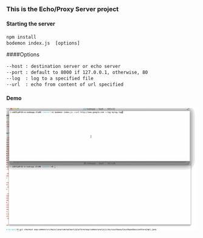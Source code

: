 ### This is the Echo/Proxy Server project

#### Starting the server

```
npm install
bodemon index.js  [options]
```


####Options

```
--host : destination server or echo server
--port : default to 8000 if 127.0.0.1, otherwise, 80
--log  : log to a specified file
--url  : echo from content of url specified

```


#### Demo
![](walkthrough.gif)
